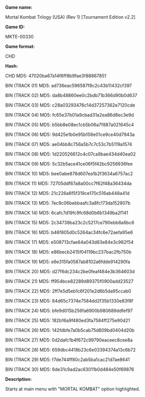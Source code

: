 **Game name:**

Mortal Kombat Trilogy (USA) (Rev 1) [Tournament Edition v2.2]

**Game ID:**

MKTE-00330

**Game format:**

CHD

**Hash:**

CHD MD5: 47020ba67a14f6ff8b9fae3f88867851

BIN (TRACK 01) MD5: ad736eac596587f8c2c43b11432cf397

BIN (TRACK 02) MD5: da8b48860ee0c2bdb71b366d90b0d637

BIN (TRACK 03) MD5: c28a03293476c14d37257362e7120cde

BIN (TRACK 04) MD5: fc65e37b01a9cbad31a2ea86d8ec3e9d

BIN (TRACK 05) MD5: b5bb8e08ec1cb5b06a7f887a021645c4

BIN (TRACK 06) MD5: 9d425e1b0e95b158e01ce9ce40d7943a

BIN (TRACK 07) MD5: ae04bb8c756a5b7c7c53c7b5119a1574

BIN (TRACK 08) MD5: 1d220526612c4c07ca9bae434d40ea02

BIN (TRACK 09) MD5: 5c32b5ace41ce06f5f42bc9256936fee

BIN (TRACK 10) MD5: bee0abe878d607ea1b2f3634a6757ac2

BIN (TRACK 11) MD5: 72705ddf67a8a00cc7f62f48a36434da

BIN (TRACK 12) MD5: 21c226a6f5f319ce170c516ab448a41d

BIN (TRACK 13) MD5: 7ec9c06bebbaafc3a8fc173da152907b

BIN (TRACK 14) MD5: 6cafc7d19fc9fc68d0b6b1349ba2f141

BIN (TRACK 15) MD5: 2c34738ba23c2c5217ce790ebb8a6bc6

BIN (TRACK 16) MD5: b46f805d0c5264ac34fc6e72aefa95e6

BIN (TRACK 17) MD5: e508713cfae64a043d83e84e3c982f54

BIN (TRACK 18) MD5: e86becb2415f04119bc237bac2fb750b

BIN (TRACK 19) MD5: e6e315fa0587ab8102a6fdde914290fa

BIN (TRACK 20) MD5: d27f6dc234c2be0feaf484e3b364603d

BIN (TRACK 21) MD5: ff954bce82289d89375f0900add23527

BIN (TRACK 22) MD5: 2ff7e5d5eb1c6f201e2d6b5da95ccab0

BIN (TRACK 23) MD5: 84d65c7374e7584dd2f35b1330e83f8f

BIN (TRACK 24) MD5: bfe9d015b256fa6900b980689ddfef97

BIN (TRACK 25) MD5: 182b16a9f480ed3fa7584ff275e90d21

BIN (TRACK 26) MD5: 142fdbfe7a0b5cab75d809bd0404d20b

BIN (TRACK 27) MD5: 0d2dafc1b4f672c99790eaceec8cee8a

BIN (TRACK 28) MD5: 659dbc4418b23c6e03394374a13c6b72

BIN (TRACK 29) MD5: f7de744ff80c2ab5ba1cac21d7ae8641

BIN (TRACK 30) MD5: 6de31c9ad2ac63011b0d484e50f69876

**Description:**

Starts at main menu with "MORTAL KOMBAT" option highlighted.